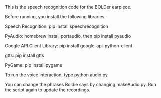 This is the speech recognition code for the BOLDer earpiece.

Before running, you install the following libraries:

Speech Recognition: pip install speechrecognition

PyAudio: homebrew install portaudio, then pip install pyaudio

Google API Client Library: pip install google-api-python-client

gtts: pip install gtts

PyGame: pip install pygame

To run the voice interaction, type python audio.py

You can change the phrases Boldie says by changing makeAudio.py. Run
the script again to update the recordings.

